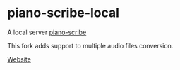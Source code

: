 # piano-scribe-local

A local server [piano-scribe](https://github.com/laqieer/piano-scribe)

This fork adds support to multiple audio files conversion.

[Website](https://laqieer.github.io/piano-scribe-local/)
